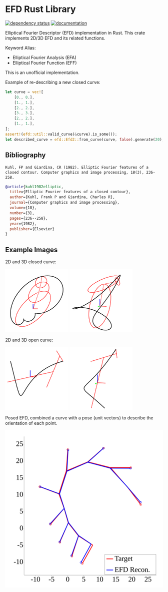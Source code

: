 # EFD Rust Library

[![dependency status](https://deps.rs/repo/github/KmolYuan/efd-rs/status.svg)](https://deps.rs/crate/efd/)
[![documentation](https://docs.rs/efd/badge.svg)](https://docs.rs/efd)

Elliptical Fourier Descriptor (EFD) implementation in Rust. This crate implements 2D/3D EFD and its related functions.

Keyword Alias:

+ Elliptical Fourier Analysis (EFA)
+ Elliptical Fourier Function (EFF)

This is an unofficial implementation.

Example of re-describing a new closed curve:

```rust
let curve = vec![
    [0., 0.],
    [1., 1.],
    [2., 2.],
    [3., 3.],
    [2., 2.],
    [1., 1.],
];
assert!(efd::util::valid_curve(&curve).is_some());
let described_curve = efd::Efd2::from_curve(curve, false).generate(20);
```

## Bibliography

```plain
Kuhl, FP and Giardina, CR (1982). Elliptic Fourier features of a closed contour. Computer graphics and image processing, 18(3), 236-258.
```

```bibtex
@article{kuhl1982elliptic,
  title={Elliptic Fourier features of a closed contour},
  author={Kuhl, Frank P and Giardina, Charles R},
  journal={Computer graphics and image processing},
  volume={18},
  number={3},
  pages={236--258},
  year={1982},
  publisher={Elsevier}
}
```

## Example Images

2D and 3D closed curve:

<div>
<img width="40%" alt="2d" src="https://raw.githubusercontent.com/KmolYuan/efd-rs/main/img/2d.svg"/>
<img width="40%" alt="3d" src="https://raw.githubusercontent.com/KmolYuan/efd-rs/main/img/3d.svg"/>
</div>

2D and 3D open curve:

<div>
<img width="40%" alt="2d" src="https://raw.githubusercontent.com/KmolYuan/efd-rs/main/img/2d_open.svg"/>
<img width="40%" alt="3d" src="https://raw.githubusercontent.com/KmolYuan/efd-rs/main/img/3d_open.svg"/>
</div>

Posed EFD, combined a curve with a pose (unit vectors) to describe the orientation of each point.

![posed](https://raw.githubusercontent.com/KmolYuan/efd-rs/main/img/posed.svg)
